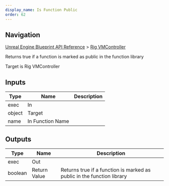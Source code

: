 ```yaml
---
display_name: Is Function Public
order: 62
---
```

## Navigation

[Unreal Engine Blueprint API Reference](https://dev.epicgames.com/documentation/en-us/unreal-engine/BlueprintAPI) > [Rig VMController](https://dev.epicgames.com/documentation/en-us/unreal-engine/BlueprintAPI/RigVMController)

Returns true if a function is marked as public in the function library

Target is Rig VMController

## Inputs

| Type | Name | Description |
| --- | --- | --- |
| exec | In |  |
| object | Target |  |
| name | In Function Name |  |

## Outputs

| Type | Name | Description |
| --- | --- | --- |
| exec | Out |  |
| boolean | Return Value | Returns true if a function is marked as public in the function library |
